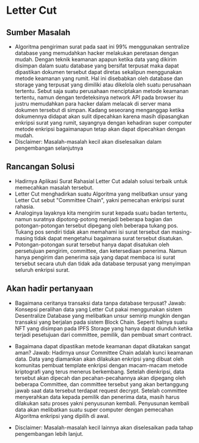 # Letter Cut

## Sumber Masalah

- Algoritma pengiriman surat pada saat ini 99% menggunakan sentralize database yang memudahkan hacker melakukan peretasan dengan mudah. Dengan teknik keamanan apapun ketika data yang dikirim disimpan dalam suatu database yang bersifat terpusat maka dapat dipastikan dokumen tersebut dapat diretas sekalipun menggunakan metode keamanan yang rumit. Hal ini disebabkan oleh database dan storage yang terpusat yang dimiliki atau dikelola oleh suatu perusahaan tertentu. Sebut saja suatu perusahaan menciptakan metode keamanan tertentu, namun dengan terdeteksinya network API pada browser itu justru memudahkan para hacker dalam melacak di server mana dokumen tersebut di simpan. Kadang seseorang menganggap ketika dokumennya didapat akan sulit dipecahkan karena masih dipasangkan enkripsi surat yang rumit, sayangnya dengan kehadiran super computer metode enkripsi bagaimanapun tetap akan dapat dipecahkan dengan mudah.
- Disclaimer: Masalah-masalah kecil akan diselesaikan dalam pengembangan selanjutnya

## Rancangan Solusi

- Hadirnya Aplikasi Surat Rahasial Letter Cut adalah solusi terbaik untuk memecahkan masalah tersebut.
- Letter Cut menghadirkan suatu Algoritma yang melibatkan unsur yang Letter Cut sebut "Committee Chain", yakni pemecahan enkripsi surat rahasia.
- Analoginya layaknya kita mengirim surat kepada suatu badan tertentu, namun suratnya dipotong-potong menjadi beberapa bagian dan potongan-potongan tersebut dipegang oleh beberapa tukang pos. Tukang pos sendiri tidak akan memahami isi surat tersebut dan masing-masing tidak dapat mengetahui bagaimana surat tersebut disatukan.
- Potongan-potongan surat tersebut hanya dapat disatukan oleh persetujuan pengirim, committee, dan ketersediaan penerima. Namun hanya pengirim dan penerima saja yang dapat membaca isi surat tersebut secara utuh dan tidak ada database terpusat yang menyimpan seluruh enkripsi surat.

## Akan hadir pertanyaan

- Bagaimana ceritanya transaksi data tanpa database terpusat? Jawab: Konsepsi peralihan data yang Letter Cut pakai menggunakan sistem Desentralize Database yang melibatkan unsur semirip mungkin dengan transaksi yang berjalan pada sistem Block Chain. Seperti halnya suatu NFT yang disimpan pada IPFS Storage yang hanya dapat diunduh ketika terjadi pesetujuan dari committee, pemilik, dan pembuat smart contract.

- Bagaimana dapat dipastikan metode keamanan dapat dikatakan sangat aman? Jawab: Hadirnya unsur Committee Chain adalah kunci keamanan data. Data yang diamankan akan dilakukan enkripsi yang dibuat oleh komunitas pembuat template enkripsi dengan macam-macam metode kriptografi yang terus menerus berkembang. Setelah dienkripsi, data tersebut akan dipecah dan pecahan-pecahannya akan dipegang oleh beberapa Committee, dan committee tersebut yang akan bertanggung jawab saat data tersebut terdapat request decrypt. Setelah committee menyerahkan data kepada pemilik dan penerima data, masih harus dilakukan satu proses yakni penyusunan kembali. Penyusunan kembali data akan melibatkan suatu super computer dengan pemecahan Algoritma enkripsi yang dipilih di awal.

- Disclaimer: Masalah-masalah kecil lainnya akan diselesaikan pada tahap pengembangan lebih lanjut.

